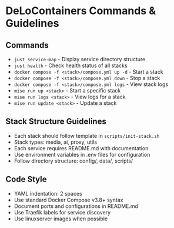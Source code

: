# DeLoContainers Commands & Guidelines

## Commands
- `just service-map` - Display service directory structure
- `just health` - Check health status of all stacks
- `docker compose -f <stack>/compose.yml up -d` - Start a stack
- `docker compose -f <stack>/compose.yml down` - Stop a stack
- `docker compose -f <stack>/compose.yml logs` - View stack logs
- `mise run up <stack>` - Start a specific stack
- `mise run logs <stack>` - View logs for a stack
- `mise run update <stack>` - Update a stack

## Stack Structure Guidelines
- Each stack should follow template in `scripts/init-stack.sh`
- Stack types: media, ai, proxy, utils
- Each service requires README.md with documentation
- Use environment variables in .env files for configuration
- Follow directory structure: config/, data/, scripts/

## Code Style
- YAML indentation: 2 spaces
- Use standard Docker Compose v3.8+ syntax
- Document ports and configurations in README.md
- Use Traefik labels for service discovery
- Use linuxserver images when possible